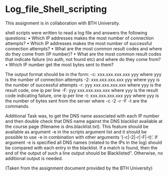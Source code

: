 # Log_file_Shell_scripting
This assignment is in collaboration with BTH University.

shell scripts were written to read a log file and answers the following
questions:
• Which IP addresses makes the most number of connection attempts?
• Which IP addresses makes the most number of successful connection
attempts?
• What are the most common result codes and where do they come from
(IP number)?
• What are the most common result codes that indicate failure (no auth,
not found etc) and where do they come from?
• Which IP number get the most bytes sent to them?



The output format should be in the form:
-c: xxx.xxx.xxx.xxx yyy where yyy is the number of connection attempts
-2: xxx.xxx.xxx.xxx yyy where yyy is the number of successful attempts
-r: yyy xxx.xxx.xxx.xxx where yyy is the result code, one ip per line
-F: yyy xxx.xxx.xxx.xxx where yyy is the result code indicating failure,
one ip per line
-t: xxx.xxx.xxx.xxx yyy where yyy is the number of bytes sent from
the server
where -c -2 -r -F -t are the commands.

Additional Task was,
to get the DNS name associated with each IP number and then double check that DNS name against the DNS blacklist available at the course page (filename is dns.blacklist.txt). This feature should be available as argument -e in the scripts argument list and it should be possible to use -e in combination with other arguments ’(-c|-2|-r|-F|-t)’. If argument -e is specified all DNS names (related to the IPs in the log) should be compared with each entry in the blacklist. If a match is found, then the
end of the output of such a line output should be Blacklisted". Otherwise, no additional output is needed.

(Taken from the assignment document provided by the BTH University)
